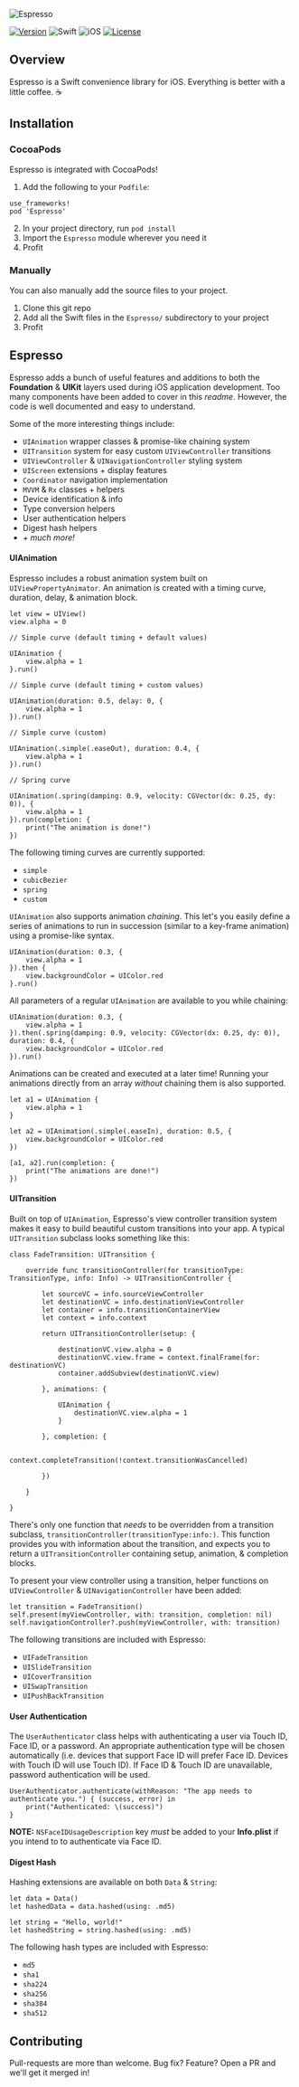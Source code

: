 ![Espresso](Resources/banner.png)

[![Version](https://img.shields.io/cocoapods/v/Espresso.svg?style=for-the-badge)](http://cocoapods.org/pods/Espresso)
![Swift](https://img.shields.io/badge/Swift-4.2-orange.svg?style=for-the-badge)
![iOS](https://img.shields.io/badge/iOS-10--12-green.svg?style=for-the-badge)
[![License](https://img.shields.io/cocoapods/l/Espresso.svg?style=for-the-badge)](http://cocoapods.org/pods/Espresso)

## Overview
Espresso is a Swift convenience library for iOS. Everything is better with a little coffee. ☕️

## Installation
### CocoaPods
Espresso is integrated with CocoaPods!

1. Add the following to your `Podfile`:
```
use_frameworks!
pod 'Espresso'
```
2. In your project directory, run `pod install`
3. Import the `Espresso` module wherever you need it
4. Profit

### Manually
You can also manually add the source files to your project.

1. Clone this git repo
2. Add all the Swift files in the `Espresso/` subdirectory to your project
3. Profit

## Espresso

Espresso adds a bunch of useful features and additions to both the **Foundation** & **UIKit** layers used during iOS application development.
Too many components have been added to cover in this *readme*. However, the code is well documented and easy to understand.

Some of the more interesting things include:
- `UIAnimation` wrapper classes & promise-like chaining system
- `UITransition` system for easy custom `UIViewController` transitions
- `UIViewController` & `UINavigationController` styling system
- `UIScreen` extensions + display features
- `Coordinator` navigation implementation
- `MVVM` & `Rx` classes + helpers
- Device identification & info
- Type conversion helpers
- User authentication helpers
- Digest hash helpers
- _+ much more!_

#### UIAnimation
Espresso includes a robust animation system built on `UIViewPropertyAnimator`. An animation is created with a timing curve, duration, delay, & animation block.

```
let view = UIView()
view.alpha = 0

// Simple curve (default timing + default values)

UIAnimation {
    view.alpha = 1
}.run()

// Simple curve (default timing + custom values)

UIAnimation(duration: 0.5, delay: 0, {
    view.alpha = 1
}).run()

// Simple curve (custom)

UIAnimation(.simple(.easeOut), duration: 0.4, {
    view.alpha = 1
}).run()

// Spring curve

UIAnimation(.spring(damping: 0.9, velocity: CGVector(dx: 0.25, dy: 0)), {
    view.alpha = 1
}).run(completion: {
    print("The animation is done!")
})
```

The following timing curves are currently supported:

- `simple`
- `cubicBezier`
- `spring`
- `custom`

`UIAnimation` also supports animation _chaining_. This let's you easily define a series of animations to run in succession (similar to a key-frame animation) using a promise-like syntax.

```
UIAnimation(duration: 0.3, {
    view.alpha = 1
}).then {
    view.backgroundColor = UIColor.red
}.run()
```

All parameters of a regular `UIAnimation` are available to you while chaining:

```
UIAnimation(duration: 0.3, {
    view.alpha = 1
}).then(.spring(damping: 0.9, velocity: CGVector(dx: 0.25, dy: 0)), duration: 0.4, {
    view.backgroundColor = UIColor.red
}).run()
```

Animations can be created and executed at a later time! Running your animations directly from an array _without_ chaining them is also supported.

```
let a1 = UIAnimation {
    view.alpha = 1
}

let a2 = UIAnimation(.simple(.easeIn), duration: 0.5, {
    view.backgroundColor = UIColor.red
})

[a1, a2].run(completion: {
    print("The animations are done!")
})
```

#### UITransition
Built on top of `UIAnimation`, Espresso's view controller transition system makes it easy to build beautiful custom transitions into your app. A typical `UITransition` subclass looks something like this:

```
class FadeTransition: UITransition {

    override func transitionController(for transitionType: TransitionType, info: Info) -> UITransitionController {

        let sourceVC = info.sourceViewController
        let destinationVC = info.destinationViewController
        let container = info.transitionContainerView
        let context = info.context

        return UITransitionController(setup: {

            destinationVC.view.alpha = 0
            destinationVC.view.frame = context.finalFrame(for: destinationVC)
            container.addSubview(destinationVC.view)

        }, animations: {

            UIAnimation {
                destinationVC.view.alpha = 1
            }

        }, completion: {

            context.completeTransition(!context.transitionWasCancelled)

        })

    }

}
```

There's only one function that _needs_ to be overridden from a transition subclass, `transitionController(transitionType:info:)`. This function provides you with information about the transition, and expects you to return a `UITransitionController` containing setup, animation, & completion blocks.

To present your view controller using a transition, helper functions on `UIViewController` & `UINavigationController` have been added:

```
let transition = FadeTransition()
self.present(myViewController, with: transition, completion: nil)
self.navigationController?.push(myViewController, with: transition)
```

The following transitions are included with Espresso:
- `UIFadeTransition`
- `UISlideTransition`
- `UICoverTransition`
- `UISwapTransition`
- `UIPushBackTransition`

#### User Authentication

The `UserAuthenticator` class helps with authenticating a user via Touch ID, Face ID, or a password.
An appropriate authentication type will be chosen automatically (i.e. devices that support Face ID will prefer Face ID.
Devices with Touch ID will use Touch ID). If Face ID & Touch ID are unavailable, password authentication will be used.

```
UserAuthenticator.authenticate(withReason: "The app needs to authenticate you.") { (success, error) in
    print("Authenticated: \(success)")
}
```

**NOTE:** `NSFaceIDUsageDescription` key _must_ be added to your **Info.plist** if you intend to to authenticate via Face ID.

#### Digest Hash

Hashing extensions are available on both `Data` & `String`:

```
let data = Data()
let hashedData = data.hashed(using: .md5)

let string = "Hello, world!"
let hashedString = string.hashed(using: .md5)
```

The following hash types are included with Espresso:
- `md5`
- `sha1`
- `sha224`
- `sha256`
- `sha384`
- `sha512`

## Contributing

Pull-requests are more than welcome. Bug fix? Feature? Open a PR and we'll get it merged in!
